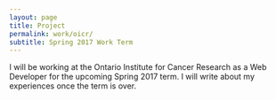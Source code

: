 ```yaml
---
layout: page
title: Project
permalink: work/oicr/
subtitle: Spring 2017 Work Term
---
```


I will be working at the Ontario Institute for Cancer Research as a Web Developer for the upcoming Spring 2017 term. I will write about my experiences once the term is over.